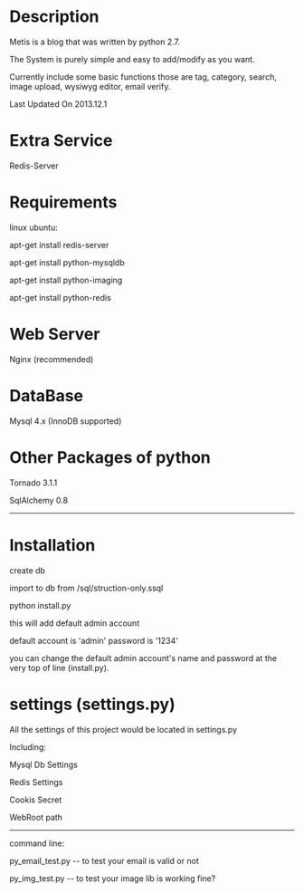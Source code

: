 # Description
Metis is a blog that was written by python 2.7.

The System is purely simple and easy to add/modify as you want.

Currently include some basic functions those are tag, category, search, image upload, wysiwyg editor, email verify.

Last Updated On 2013.12.1
# Extra Service
Redis-Server

# Requirements 
linux ubuntu:
   
apt-get install redis-server

apt-get install python-mysqldb
    
apt-get install python-imaging
    
apt-get install python-redis

# Web Server
Nginx (recommended)

# DataBase
Mysql 4.x (InnoDB supported)

# Other Packages of python

Tornado 3.1.1

SqlAlchemy 0.8

--------------------------------------

# Installation

create db

import to db from /sql/struction-only.ssql

python install.py

this will add default admin account

default account is 'admin' password is '1234'

you can change the default admin account's name and password at the 
very top of line (install.py).

# settings (settings.py)

All the settings of this project would be located in settings.py

Including:

Mysql Db Settings

Redis Settings

Cookis Secret

WebRoot path

--------------------------------------
command line:

py_email_test.py -- to test your email is valid or not

py_img_test.py -- to test your image lib is working fine?



